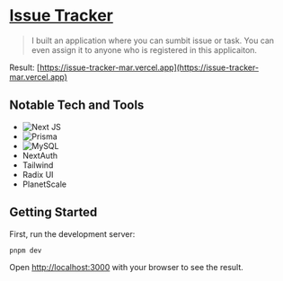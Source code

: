 # [Issue Tracker](https://issue-tracker-mar.vercel.app)

> I built an application where you can sumbit issue or task. You can even assign it to anyone who is registered in this applicaiton.

Result: [https://issue-tracker-mar.vercel.app](https://issue-tracker-mar.vercel.app)

## Notable Tech and Tools

- ![Next JS](https://img.shields.io/badge/Next-black?style=for-the-badge&logo=next.js&logoColor=white)
- ![Prisma](https://img.shields.io/badge/Prisma-3982CE?style=for-the-badge&logo=Prisma&logoColor=white)
- ![MySQL](https://img.shields.io/badge/mysql-%2300f.svg?style=for-the-badge&logo=mysql&logoColor=white)
- NextAuth
- Tailwind
- Radix UI
- PlanetScale

## Getting Started

First, run the development server:

```bash
pnpm dev
```

Open [http://localhost:3000](http://localhost:3000) with your browser to see the result.
